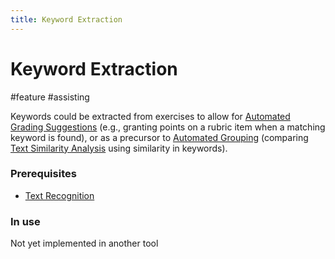 ```yaml
---
title: Keyword Extraction
---
```


# Keyword Extraction

#feature #assisting

Keywords could be extracted from exercises to allow for [Automated Grading Suggestions](research/features/definitions/Automated-Grading-Suggestions) (e.g., granting points on a rubric item when a matching keyword is found), or as a precursor to [Automated Grouping](research/features/definitions/Automated-Grouping) (comparing [Text Similarity Analysis](research/features/definitions/Text-Similarity-Analysis) using similarity in keywords).

### Prerequisites

- [Text Recognition](research/features/definitions/Text-Recognition)

### In use

Not yet implemented in another tool
